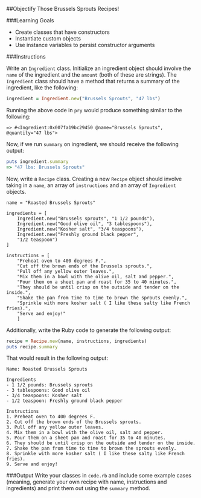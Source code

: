##Objectify Those Brussels Sprouts Recipes!

###Learning Goals
* Create classes that have constructors
* Instantiate custom objects
* Use instance variables to persist constructor arguments

###Instructions

Write an `Ingredient` class. Initialize an ingredient object should involve the `name` of the ingredient and the `amount` (both of these are strings). The `Ingredient` class should have a method that returns a summary of the ingredient, like the following:

```ruby
ingredient = Ingredient.new("Brussels Sprouts", "47 lbs")
```

Running the above code in `pry` would produce something similar to the following:

```
=> #<Ingredient:0x007fa19bc29450 @name="Brussels Sprouts", @quantity="47 lbs">
```

Now, if we run `summary` on ingredient, we should receive the following output:

```ruby
puts ingredient.summary
=> "47 lbs: Brussels Sprouts"
```

Now, write a `Recipe` class. Creating a new `Recipe` object should involve taking in a `name`, an array of `instructions` and an array of `Ingredient` objects.

```
name = "Roasted Brussels Sprouts"

ingredients = [
    Ingredient.new("Brussels sprouts", "1 1/2 pounds"),
    Ingredient.new("Good olive oil", "3 tablespoons"),
    Ingredient.new("Kosher salt", "3/4 teaspoons"),
    Ingredient.new("Freshly ground black pepper",
    "1/2 teaspoon")
]

instructions = [
    "Preheat oven to 400 degrees F.",
    "Cut off the brown ends of the Brussels sprouts.",
    "Pull off any yellow outer leaves.",
    "Mix them in a bowl with the olive oil, salt and pepper.",
    "Pour them on a sheet pan and roast for 35 to 40 minutes.",
    "They should be until crisp on the outside and tender on the inside.",
    "Shake the pan from time to time to brown the sprouts evenly.",
    "Sprinkle with more kosher salt ( I like these salty like French fries).",
    "Serve and enjoy!"
    ]
```

Additionally, write the Ruby code to generate the following output:

```ruby
recipe = Recipe.new(name, instructions, ingredients)
puts recipe.summary
```

That would result in the following output:

```
Name: Roasted Brussels Sprouts

Ingredients
- 1 1/2 pounds: Brussels sprouts
- 3 tablespoons: Good olive oil
- 3/4 teaspoons: Kosher salt
- 1/2 teaspoon: Freshly ground black pepper

Instructions
1. Preheat oven to 400 degrees F.
2. Cut off the brown ends of the Brussels sprouts.
3. Pull off any yellow outer leaves.
4. Mix them in a bowl with the olive oil, salt and pepper.
5. Pour them on a sheet pan and roast for 35 to 40 minutes.
6. They should be until crisp on the outside and tender on the inside.
7. Shake the pan from time to time to brown the sprouts evenly.
8. Sprinkle with more kosher salt ( I like these salty like French fries).
9. Serve and enjoy!
```

###Output
Write your classes in `code.rb` and include some example cases (meaning, generate your own recipe with name, instructions and ingredients) and print them out using the `summary` method.
